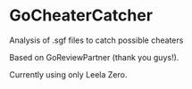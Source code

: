 # GoCheaterCatcher
Analysis of .sgf files to catch possible cheaters

Based on GoReviewPartner (thank you guys!).

Currently using only Leela Zero.

